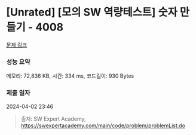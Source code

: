 # [Unrated] [모의 SW 역량테스트] 숫자 만들기 - 4008 

[문제 링크](https://swexpertacademy.com/main/code/problem/problemDetail.do?contestProbId=AWIeRZV6kBUDFAVH) 

### 성능 요약

메모리: 72,836 KB, 시간: 334 ms, 코드길이: 930 Bytes

### 제출 일자

2024-04-02 23:46



> 출처: SW Expert Academy, https://swexpertacademy.com/main/code/problem/problemList.do